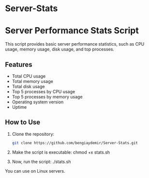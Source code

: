 # Server-Stats
# Server Performance Stats Script

This script provides basic server performance statistics, such as CPU usage, memory usage, disk usage, and top processes.

## Features
- Total CPU usage
- Total memory usage
- Total disk usage
- Top 5 processes by CPU usage
- Top 5 processes by memory usage
- Operating system version
- Uptime

## How to Use
1. Clone the repository:
   ```bash
   git clone https://github.com/bengiaydemir/Server-Stats.git
2. Make the script is executable:
   chmod +x stats.sh

3. Now, run the script:
   ./stats.sh

You can use on Linux servers.
